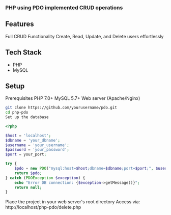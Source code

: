 ### PHP using PDO implemented CRUD operations


## Features
Full CRUD Functionality Create, Read, Update, and Delete users effortlessly

## Tech Stack
- PHP
- MySQL

## Setup
Prerequisites PHP 7.0+ MySQL 5.7+ Web server (Apache/Nginx)

```bash
git clone https://github.com/yourusername/pdo.git
cd php-pdo
Set up the database
```

```php
<?php

$host = 'localhost';
$dbname = 'your_dbname';
$username = 'your_username';
$password = 'your_password';
$port = your_port;

try {
    $pdo = new PDO("mysql:host=$host;dbname=$dbname;port=$port;", $username, $password);
    return $pdo;
} catch (PDOException $exception) {
    echo "Error DB connection: {$exception->getMessage()}";
    return null;
}
```
Place the project in your web server's root directory
Access via: http://localhost/php-pdo/delete.php
